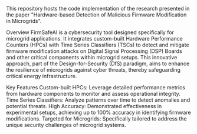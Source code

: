 This repository hosts the code implementation of the research presented in the paper "Hardware-based Detection of Malicious Firmware Modification in Microgrids". 

Overview
FirmSafeAI is a cybersecurity tool designed specifically for microgrid applications. It integrates custom-built Hardware Performance Counters (HPCs) with Time Series Classifiers (TSCs) to detect and mitigate firmware modification attacks on Digital Signal Processing (DSP) Boards and other critical components within microgrid setups. This innovative approach, part of the Design-for-Security (DfS) paradigm, aims to enhance the resilience of microgrids against cyber threats, thereby safeguarding critical energy infrastructure.

Key Features
Custom-built HPCs: Leverage detailed performance metrics from hardware components to monitor and assess operational integrity.
Time Series Classifiers: Analyze patterns over time to detect anomalies and potential threats.
High Accuracy: Demonstrated effectiveness in experimental setups, achieving up to 100% accuracy in identifying firmware modifications.
Targeted for Microgrids: Specifically tailored to address the unique security challenges of microgrid systems.

